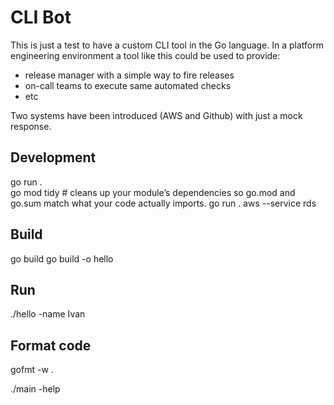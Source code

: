 # CLI Bot

This is just a test to have a custom CLI tool in the Go language. In a platform engineering environment a tool like this could be used to provide:
- release manager with a simple way to fire releases
- on-call teams to execute same automated checks
- etc

Two systems have been introduced (AWS and Github) with just a mock response.

## Development 

go run .  
go mod tidy # cleans up your module’s dependencies so go.mod and go.sum match what your code actually imports.
go run . aws --service rds

## Build

go build
go build -o hello


## Run

./hello -name Ivan


## Format code

gofmt -w .

./main -help